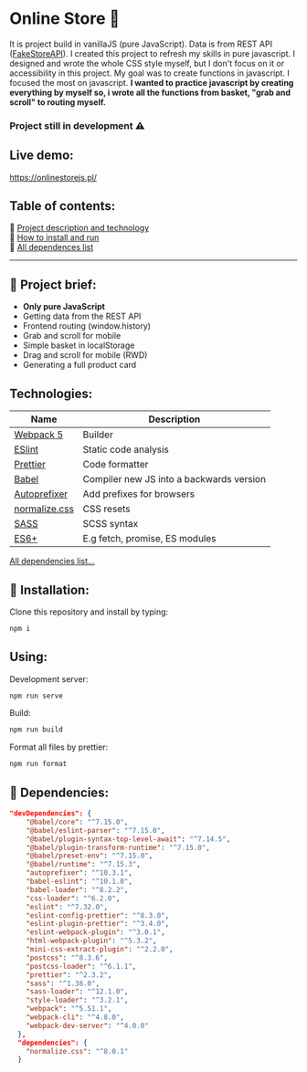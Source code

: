 # Online Store 🛒
It is project build in vanillaJS (pure JavaScript). Data is from REST API ([FakeStoreAPI](https://fakestoreapi.com)). I created this project to refresh my skills in pure javascript. I designed and wrote the whole CSS style myself, but I don't focus on it or accessibility in this project. My goal was to create functions in javascript. I focused the most on javascript. **I wanted to practice javascript by creating everything by myself so, i wrote all the functions from basket, "grab and scroll" to routing myself.**

### Project still in development ⚠️

## Live demo:
https://onlinestorejs.pl/

## Table of contents:

📝 [Project description and technology](#-project-brief)  
💾 [How to install and run](#-installation)  
📁 [All dependences list](#-installation)

---

## 📝 Project brief:

- **Only pure JavaScript**
- Getting data from the REST API
- Frontend routing (window.history)
- Grab and scroll for mobile
- Simple basket in localStorage
- Drag and scroll for mobile (RWD)
- Generating a full product card

## Technologies:

| Name                                                      | Description                              |
| --------------------------------------------------------- | ---------------------------------------- |
| [Webpack 5](https://webpack.js.org/)                      | Builder                                  |
| [ESlint](https://eslint.org/)                             | Static code analysis                     |
| [Prettier](https://prettier.io/)                          | Code formatter                           |
| [Babel](https://babeljs.io/)                              | Compiler new JS into a backwards version |
| [Autoprefixer](https://github.com/postcss/autoprefixer)   | Add prefixes for browsers                |
| [normalize.css](https://github.com/necolas/normalize.css) | CSS resets                               |
| [SASS](https://github.com/sass/dart-sass)                 | SCSS syntax                              |
| [ES6+](https://262.ecma-international.org/6.0/)           | E.g fetch, promise, ES modules           |

[All dependencies list...](https://github.com/sebast4an/online-store-vanillaJS#-dependencies)

## 💾 Installation:

Clone this repository and install by typing:

```bash
npm i
```

## Using:

Development server:

```bash
npm run serve
```

Build:

```bash
npm run build
```

Format all files by prettier:

```bash
npm run format
```

## 📁 Dependencies:

```json
"devDependencies": {
    "@babel/core": "^7.15.0",
    "@babel/eslint-parser": "^7.15.0",
    "@babel/plugin-syntax-top-level-await": "^7.14.5",
    "@babel/plugin-transform-runtime": "^7.15.0",
    "@babel/preset-env": "^7.15.0",
    "@babel/runtime": "^7.15.3",
    "autoprefixer": "^10.3.1",
    "babel-eslint": "^10.1.0",
    "babel-loader": "^8.2.2",
    "css-loader": "^6.2.0",
    "eslint": "^7.32.0",
    "eslint-config-prettier": "^8.3.0",
    "eslint-plugin-prettier": "^3.4.0",
    "eslint-webpack-plugin": "^3.0.1",
    "html-webpack-plugin": "^5.3.2",
    "mini-css-extract-plugin": "^2.2.0",
    "postcss": "^8.3.6",
    "postcss-loader": "^6.1.1",
    "prettier": "^2.3.2",
    "sass": "^1.38.0",
    "sass-loader": "^12.1.0",
    "style-loader": "^3.2.1",
    "webpack": "^5.51.1",
    "webpack-cli": "^4.8.0",
    "webpack-dev-server": "^4.0.0"
  },
  "dependencies": {
    "normalize.css": "^8.0.1"
  }
```
